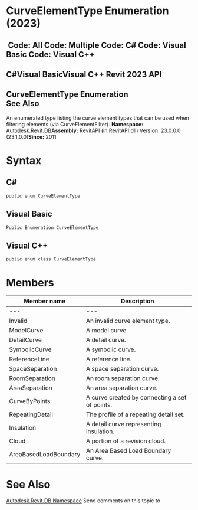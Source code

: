 # CurveElementType Enumeration (2023)

﻿
 Code: All Code: Multiple Code: C# Code: Visual Basic Code: Visual C++   
---  
C#Visual BasicVisual C++
Revit 2023 API  
---  
CurveElementType Enumeration  
See Also  
---  
An enumerated type listing the curve element types that can be used when filtering elements (via CurveElementFilter). 
**Namespace:** [Autodesk.Revit.DB](87546ba7-461b-c646-cbb1-2cb8f5bff8b2.md "Autodesk.Revit.DB Namespace")**Assembly:** RevitAPI (in RevitAPI.dll) Version: 23.0.0.0 (23.1.0.0)**Since:** 2011 
# Syntax
C#  
---  
```text
public enum CurveElementType
```
  
Visual Basic  
---  
```text
Public Enumeration CurveElementType
```
  
Visual C++  
---  
```text
public enum class CurveElementType
```
  
# Members
| Member name | Description |
| --- | --- |
| --- | --- |
| Invalid | An invalid curve element type. |
| ModelCurve | A model curve. |
| DetailCurve | A detail curve. |
| SymbolicCurve | A symbolic curve. |
| ReferenceLine | A reference line. |
| SpaceSeparation | A space separation curve. |
| RoomSeparation | An room separation curve. |
| AreaSeparation | An area separation curve. |
| CurveByPoints | A curve created by connecting a set of points. |
| RepeatingDetail | The profile of a repeating detail set. |
| Insulation | A detail curve representing insulation. |
| Cloud | A portion of a revision cloud. |
| AreaBasedLoadBoundary | An Area Based Load Boundary curve. |

# See Also
[Autodesk.Revit.DB Namespace](87546ba7-461b-c646-cbb1-2cb8f5bff8b2.md "Autodesk.Revit.DB Namespace")
Send comments on this topic to 